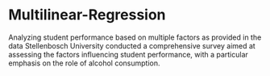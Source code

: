 # Multilinear-Regression
Analyzing student performance based on multiple factors as provided in the data
Stellenbosch University conducted a comprehensive survey aimed at assessing the factors influencing student performance, with a particular emphasis on the role of alcohol consumption. 

